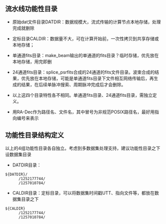 ## 流水线功能性目录
- 原始dat文件目录DATDIR：数据规模大，流式传输的计算节点本地存储，处理完成就删除
- 定标目录CALDIR：数据量不大，可在计算开始前，一次性拷贝到共享存储或本地存储；
- 单通道fits目录：make_beam输出的单通道的fits目录？临时存储，优先放在本地存储，用完即删
- 24通道fits目录：splice_psrfits合成的24通道的fits文件目录。波束合成的结果，优先放在本地存储，可能是单通道fits目录下文件相互网络传输后，再生成的结果，在后续单脉冲搜索、周期脉冲完成后才会删除。

- 以上这四个目录特性各不相同。单通道fits目录、24通道fits目录，需独立定义。
- 用RA-Dec作为路径名、文件名，其中冒号为非规范POSIX路径名，最好用指向编号来表示

## 功能性目录结构定义

以上的4组功能性目录各自独立。考虑到多数据集处理支持，建议功能性目录之下设数据集目录

- DATDIR目录：
```
${DATDIR}/
      /1252177744/
      /1257010784/
```

- CALDIR目录：定标目录，可以将数据集时间戳UTT、指向文件等，都放在数据集目录之下
```
${CALDIR}
      /1252177744/
      /1257010784/
```
